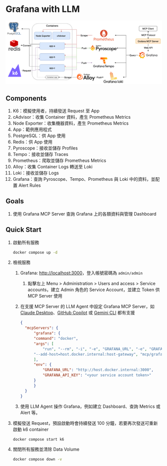 # Grafana with LLM

![Lab Architecture](lab-arch.png)

## Components

1. K6：模擬使用者，持續發送 Request 至 App 
2. cAdvisor：收集 Container 資料，產生 Prometheus Metrics
3. Node Exporter：收集機器資料，產生 Prometheus Metrics
4. App：範例應用程式
5. PostgreSQL：供 App 使用
6. Redis：供 App 使用
7. Pyroscope：接收並儲存 Profiles
8. Tempo：接收並儲存 Traces
9. Prometheus：爬取並儲存 Prometheus Metrics
10. Alloy：收集 Container Logs 轉送至 Loki
11. Loki：接收並儲存 Logs
12. Grafana：查詢 Pyroscope、Tempo、Prometheus 與 Loki 中的資料，並配置 Alert Rules

## Goals

1. 使用 Grafana MCP Server 查詢 Grafana 上的各類資料與管理 Dashboard

## Quick Start

1. 啟動所有服務

   ```bash
   docker compose up -d
   ```

2. 檢視服務
   1. Grafana: <http://localhost:3000>，登入帳號密碼為 `admin/admin`
      1. 點擊左上 Menu > Administration > Users and access > Service accounts，建立 Admin 角色的 Service Account，並建立 Token 供 MCP Server 使用
   2. 在支援 MCP Server 的 LLM Agent 中設定 Grafana MCP Server，如 [Claude Desktop](https://modelcontextprotocol.io/quickstart/user)、[GitHub Copilot](https://docs.github.com/en/copilot/how-tos/context/model-context-protocol/extending-copilot-chat-with-mcp) 或 [Gemini CLI](https://cloud.google.com/gemini/docs/codeassist/use-agentic-chat-pair-programmer#configure-mcp-servers) 都有支援
      
      ```json
      {
        "mcpServers": {
            "grafana": {
            "command": "docker",
            "args": [
                "run", "--rm", "-i", "-e", "GRAFANA_URL", "-e", "GRAFANA_API_KEY",
            "--add-host=host.docker.internal:host-gateway", "mcp/grafana", "-t", "stdio"
            ],
            "env": {
                "GRAFANA_URL": "http://host.docker.internal:3000",
                "GRAFANA_API_KEY": "<your service account token>"
            }
            }
        }
      }
      ```

   3. 使用 LLM Agent 操作 Grafana，例如建立 Dashboard、查詢 Metrics 或 Alert 等。

3. 模擬發送 Request，預設啟動時會持續發送 100 分鐘，若要再次發送可重新啟動 k6 container

   ```bash
   docker compose start k6
   ```

4. 關閉所有服務並清除 Data Volume

   ```bash
   docker compose down -v
   ```
